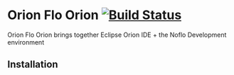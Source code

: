 
Orion Flo Orion  [![Build Status](https://travis-ci.org/noflo/noflo-ui-server.png?branch=master)](https://travis-ci.org/noflo/noflo-ui-server)
====================================

Orion Flo Orion brings together Eclipse Orion IDE + the Noflo Development environment
## Installation



